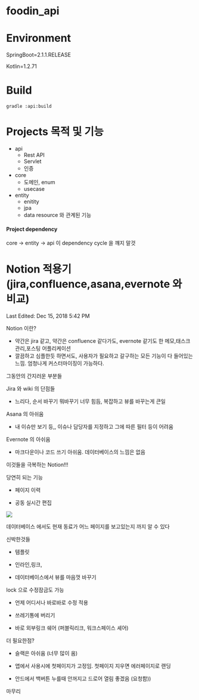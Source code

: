 # foodin_api

# Environment
SpringBoot=2.1.1.RELEASE

Kotlin=1.2.71

# Build
```
gradle :api:build
```

# Projects 목적 및 기능
- api
    - Rest API
    - Servlet
    - 인증
- core
    - 도메인, enum
    - usecase
- entity
    - enitity
    - jpa
    - data resource 와 관계된 기능

#### Project dependency
core -> entity -> api
이 dependency cycle 을 꺠지 말것


# Notion 적용기 (jira,confluence,asana,evernote 와 비교)

Last Edited: Dec 15, 2018 5:42 PM

Notion 이란?

- 약간은 jira 같고, 약간은 confluence 같다가도, evernote 같기도 한 메모,태스크관리,포스팅 어플리케이션
- 깔끔하고 심플한듯 하면서도, 사용자가 필요하고 갈구하는 모든 기능이 다 들어있는 느낌. 엄청나게 커스터마이징이 가능하다.

그동안의 간지러운 부분들

Jira 와 wiki 의 단점들

 - 느리다, 순서 바꾸기 뭐바꾸기 너무 힘듬, 복잡하고 뷰를 바꾸는게 큰일

Asana 의 아쉬움

 - 내 이슈만 보기 등,, 이슈나 담당자를 지정하고 그에 따른 필터 등이 어려움

Evernote 의 아쉬움

 - 마크다운이나 코드 쓰기 아쉬움. 데이터베이스의 느낌은 없음

이것들을 극복하는 Notion!!!

당연히 되는 기능

 - 페이지 이력

 - 공동 실시간 편집

![](NotionDesktop2018-12-1517-29-02(1)-69ac834e-6273-4955-860f-2cf71726209d.jpg)

데이터베이스 에서도 현재 동료가 어느 페이지를 보고있는지 까지 알 수 있다

신박한것들

 - 템플릿

 - 인라인,링크,

 - 데이터베이스에서 뷰를 마음껏 바꾸기

lock 으로 수정잠금도 가능

 - 언제 어디서나 바로바로 수정 적용

- 쓰레기통에 버리기
- 바로 외부링크 쉐어 (퍼블릭리크, 워크스페이스 셰어)

더 필요한점?

 - 슬랙은 아쉬움 (너무 많이 옴)

 - 앱에서 사용시에 첫페이지가 고정임. 첫페이지 지우면 에러페이지로 랜딩

 - 안드에서 백버튼 누를때 안꺼지고 드로어 열림 좋겠음 (요청함))

마무리